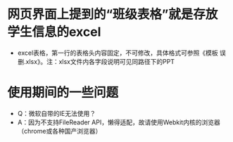 # 网页界面上提到的“班级表格”就是存放学生信息的excel
- excel表格，第一行的表格头内容固定，不可修改，具体格式可参照《模板 误删.xlsx》。注：xlsx文件内各字段说明可见同路径下的PPT

# 使用期间的一些问题
+ Q：微软自带的IE无法使用？
+ A：因为不支持FileReader API，懒得适配，故请使用Webkit内核的浏览器（chrome或各种国产浏览器）
